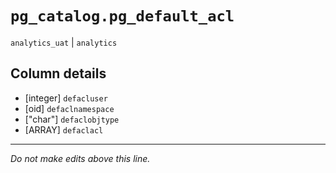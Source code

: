 # `pg_catalog.pg_default_acl`
`analytics_uat` | `analytics`

## Column details
* [integer]   `defacluser`
* [oid]       `defaclnamespace`
* ["char"]    `defaclobjtype`
* [ARRAY]     `defaclacl`

-------------------------------------------------------------------------------
*Do not make edits above this line.*
